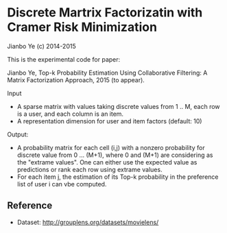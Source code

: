 # Discrete Martrix Factorizatin with Cramer Risk Minimization
Jianbo Ye (c) 2014-2015

This is the experimental code for paper:

Jianbo Ye, Top-k Probability Estimation Using Collaborative Filtering: A Matrix Factorization Approach, 2015 (to appear).

Input 
 - A sparse matrix with values taking discrete values from 1 .. M, each row is a user, and each column is an item. 
 - A representation dimension for user and item factors (default: 10)
  
Output: 
 - A probability matrix for each cell (i,j) with a nonzero probability for discrete value from 0 ... (M+1), where 0 and (M+1) are considering as the "extrame values". One can either use the expected value as predictions or rank each row using extrame values.
 - For each item j, the estimation of its Top-k probability in the preference list of user i can vbe computed. 


## Reference
 - Dataset: http://grouplens.org/datasets/movielens/
